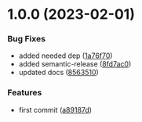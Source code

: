 # 1.0.0 (2023-02-01)


### Bug Fixes

* added needed dep ([1a76f70](https://github.com/Copicake/copicake-php/commit/1a76f70e4c99390ad9839a8ffa1639b8e9ba3211))
* added semantic-release ([8fd7ac0](https://github.com/Copicake/copicake-php/commit/8fd7ac0d606870e601bc4ba44c64e5b13d63e339))
* updated docs ([8563510](https://github.com/Copicake/copicake-php/commit/85635105fd1b48688115f64d6a55c879b62a4373))


### Features

* first commit ([a89187d](https://github.com/Copicake/copicake-php/commit/a89187d2569d429d9f86added08d9d3e68514ef4))
